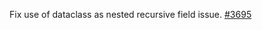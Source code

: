 Fix use of dataclass as nested recursive field issue. [#3695](https://github.com/samuelcolvin/pydantic/issues/3695)
